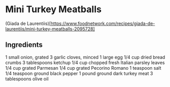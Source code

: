 # Mini Turkey Meatballs
(Giada de Laurentiis)[https://www.foodnetwork.com/recipes/giada-de-laurentiis/mini-turkey-meatballs-2095728]

## Ingredients
1 small onion, grated
3 garlic cloves, minced
1 large egg
1/4 cup dried bread crumbs
3 tablespoons ketchup
1/4 cup chopped fresh Italian parsley leaves
1/4 cup grated Parmesan
1/4 cup grated Pecorino Romano
1 teaspoon salt
1/4 teaspoon ground black pepper
1 pound ground dark turkey meat
3 tablespoons olive oil
